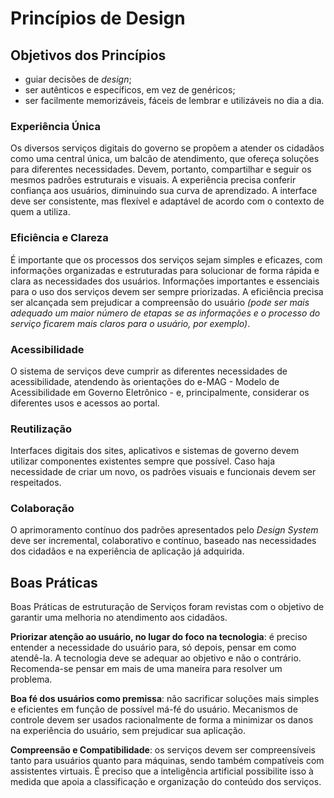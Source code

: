 # Princípios de Design

## Objetivos dos Princípios

-   guiar decisões de _design_;
-   ser autênticos e específicos, em vez de genéricos;
-   ser facilmente memorizáveis, fáceis de lembrar e utilizáveis no dia a dia.

### Experiência Única

Os diversos serviços digitais do governo se propõem a atender os cidadãos como uma central única, um balcão de atendimento, que ofereça soluções para diferentes necessidades. Devem, portanto, compartilhar e seguir os mesmos padrões estruturais e visuais. A experiência precisa conferir confiança aos usuários, diminuindo sua curva de aprendizado. A interface deve ser consistente, mas flexível e adaptável de acordo com o contexto de quem a utiliza.

### Eficiência e Clareza

É importante que os processos dos serviços sejam simples e eficazes, com informações organizadas e estruturadas para solucionar de forma rápida e clara as necessidades dos usuários. Informações importantes e essenciais para o uso dos serviços devem ser sempre priorizadas. A eficiência precisa ser alcançada sem prejudicar a compreensão do usuário _(pode ser mais adequado um maior número de etapas se as informações e o processo do serviço ficarem mais claros para o usuário, por exemplo)_.

### Acessibilidade

O sistema de serviços deve cumprir as diferentes necessidades de acessibilidade, atendendo às orientações do e-MAG - Modelo de Acessibilidade em Governo Eletrônico - e, principalmente, considerar os diferentes usos e acessos ao portal.

### Reutilização

Interfaces digitais dos sites, aplicativos e sistemas de governo devem utilizar componentes existentes sempre que possível. Caso haja necessidade de criar um novo, os padrões visuais e funcionais devem ser respeitados.

### Colaboração

O aprimoramento contínuo dos padrões apresentados pelo _Design System_ deve ser incremental, colaborativo e contínuo, baseado nas necessidades dos cidadãos e na experiência de aplicação já adquirida.

## Boas Práticas

Boas Práticas de estruturação de Serviços foram revistas com o objetivo de garantir uma melhoria no atendimento aos cidadãos.

**Priorizar atenção ao usuário, no lugar do foco na tecnologia**: é preciso entender a necessidade do usuário para, só depois, pensar em como atendê-la. A tecnologia deve se adequar ao objetivo e não o contrário. Recomenda-se pensar em mais de uma maneira para resolver um problema.

**Boa fé dos usuários como premissa**: não sacrificar soluções mais simples e eficientes em função de possível má-fé do usuário. Mecanismos de controle devem ser usados racionalmente de forma a minimizar os danos na experiência do usuário, sem prejudicar sua aplicação.

**Compreensão e Compatibilidade**: os serviços devem ser compreensíveis tanto para usuários quanto para máquinas, sendo também compatíveis com assistentes virtuais. É preciso que a inteligência artificial possibilite isso à medida que apoia a classificação e organização do conteúdo dos serviços.
